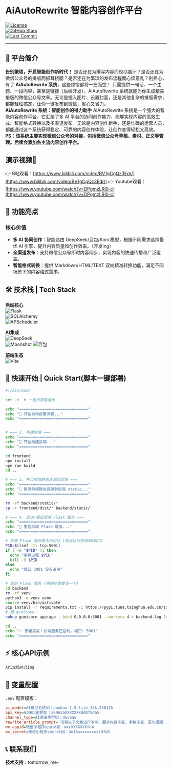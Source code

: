 # AiAutoRewrite 智能内容创作平台
  [![License](https://img.shields.io/badge/license-MIT-green.svg)](LICENSE)  
  [![GitHub Stars](https://img.shields.io/github/stars/lxy/ai-auto-rewrite?style=social)](https://github.com/lxy/ai-auto-rewrite/stargazers)  
  [![Last Commit](https://img.shields.io/github/last-commit/lxy/ai-auto-rewrite)](https://github.com/lxy/ai-auto-rewrite/commits)

---

## 🌟 平台简介  
**告别繁琐，开启智能创作新时代！**
是否还在为撰写内容而绞尽脑汁？是否还在为微信公众号的排版而抓耳挠腮？是否还在为繁琐的发布流程而心烦意乱？别担心，有了 **AiAutoRewrite 系统**，这些烦恼都将一扫而空！
只需提供一句话、一个主题、一段内容，甚至是链接（后续开发），AiAutoRewrite 系统就能为你生成精美排版的微信公众号文章。无论是插入图片、设置封面，还是其他复杂的排版需求，都能轻松搞定，让你一键发布到微信，省心又省力。   
**AiAutoRewrite 系统：智能创作的得力助手**
AiAutoRewrite 系统是一个强大的智能内容创作平台，它汇聚了多 AI 平台的协同创作能力，能够实现内容的高效生成、智能格式转换以及多渠道发布。无论是内容创作新手，还是忙碌的运营人员，都能通过这个系统获得稳定、可靠的内容创作体验，让创作变得轻松又高效。      
**PS：该系统主要实现微信公众号的对接，包括微信公众号草稿、素材、正文等管理。后续会添加各主流内容创作平台。**



## 演示视频🥸
👉 B站观看：[https://www.bilibili.com/video/BV1gCgQz3Edr/](https://www.bilibili.com/video/BV1gCgQz3Edr/)
👉 Youtube观看：[https://www.youtube.com/watch?v=DPgmzLR0l-c](https://www.youtube.com/watch?v=DPgmzLR0l-c)


## 🚀 功能亮点
### 核心价值
- **多 AI 协同创作**：智能路由 DeepSeek/豆包/Kimi 模型，根据不同需求选择最优 AI 引擎，提升内容质量和创作效率。（开发ing）
- **全渠道发布**：支持微信公众号即时内容同步，实现内容的快速传播和广泛覆盖。
- **智能格式转换**：提供 Markdown/HTML/TEXT 双向精准转换功能，满足不同场景下的内容格式需求。


## 🛠️ 技术栈 | Tech Stack
**后端核心**  
![Flask](https://img.shields.io/badge/Flask-2.3.2-44CC11?logo=flask)  
![SQLAlchemy](https://img.shields.io/badge/SQLAlchemy-2.0-29BEB0?logo=sqlalchemy)  
![APScheduler](https://img.shields.io/badge/APScheduler-3.10-01A9F7)

**AI集成**  
![DeepSeek](https://img.shields.io/badge/DeepSeek-API-7D3C98)  
![Moonshot](https://img.shields.io/badge/Moonshot-Kimi-FF6F61)
![豆包](https://img.shields.io/badge/豆包-API-FFD700)

**前端生态**  
![Vite](https://img.shields.io/badge/Vite-4.4-646CFF?logo=vite)

## 🚀 快速开始 | Quick Start(脚本一键部署)
```bash
#!/bin/bash

set -e  # 一旦出错就退出

echo "=============================="
echo "🚀 开始自动部署流程..."
echo "=============================="


# === 2. 构建前端 ===
echo "=============================="
echo "🔨 开始构建前端..."
echo "=============================="

cd frontend
npm install
npm run build
cd ..

# === 3. 拷贝前端静态资源到后端 ===
echo "=============================="
echo "📂 拷贝前端静态资源到后端 static..."
echo "=============================="

rm -rf backend/static/*
cp -r frontend/dist/* backend/static/

# === 4. 启动/重启后端 Flask 服务 ===
echo "=============================="
echo "🔄 重启后端 Flask 服务..."
echo "=============================="

# 检查 Flask 服务是否已运行 (假设运行在5000端口)
PID=$(lsof -ti tcp:5001)
if [ -n "$PID" ]; then
  echo "杀掉进程 $PID"
  kill -9 $PID
else
  echo "端口 5001 没有占用"
fi

# 启动 Flask 服务 (根据你需要选一个)
cd backend
rm -rf venv
python3 -m venv venv
source venv/bin/activate
pip install -r requirements.txt -i https://pypi.tuna.tsinghua.edu.cn/simple
# 用 gunicorn：
nohup gunicorn app:app --bind 0.0.0.0:5001 --workers 4 > backend.log 2>&1 &

cd ..
echo "✅ 部署完成！后端服务已启动，端口: 5001"
echo "=============================="
```

## ⚡ 核心API示例
```python
API文档补充ing
```

## 🔧 变量配置
`.env` 配置模板：
```ini
ai_model=AI模型名称如：doubao-1.5-lite-32k-250115
api_key=AI接口密钥如：a6962abXXXXXXdd8f8da5
channel_type=AI渠道类型如：doubao
rewrite_article_prompt='请将以下文章进行改写，要求内容不变，字数不变，语句通顺，符合中文语法规范。'
wx_appid=微信小程序appid如：wxcXXXXXXXfe4
wx_secret=微信小程序secret如：3e16xxxxxxxxx7dfd5
```


## 📞 联系我们
**技术支持**：tomorrow_me-       